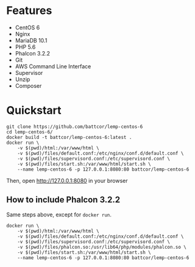 # Features

- CentOS 6
- Nginx
- MariaDB 10.1
- PHP 5.6
- Phalcon 3.2.2
- Git
- AWS Command Line Interface
- Supervisor
- Unzip
- Composer

# Quickstart

```
git clone https://github.com/battcor/lemp-centos-6
cd lemp-centos-6/
docker build -t battcor/lemp-centos-6:latest .
docker run \
    -v $(pwd)/html:/var/www/html \
    -v $(pwd)/files/default.conf:/etc/nginx/conf.d/default.conf \
    -v $(pwd)/files/supervisord.conf:/etc/supervisord.conf \
    -v $(pwd)/files/start.sh:/var/www/html/start.sh \
    --name lemp-centos-6 -p 127.0.0.1:8080:80 battcor/lemp-centos-6
```

Then, open http://127.0.0.1:8080 in your browser

## How to include Phalcon 3.2.2

Same steps above, except for `docker run`.

```
docker run \
    -v $(pwd)/html:/var/www/html \
    -v $(pwd)/files/default.conf:/etc/nginx/conf.d/default.conf \
    -v $(pwd)/files/supervisord.conf:/etc/supervisord.conf \
    -v $(pwd)/files/phalcon.so:/usr/lib64/php/modules/phalcon.so \
    -v $(pwd)/files/start.sh:/var/www/html/start.sh \
    --name lemp-centos-6 -p 127.0.0.1:8080:80 battcor/lemp-centos-6
```
